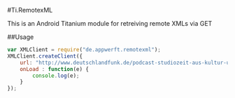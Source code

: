 #Ti.RemotexML


This is an Android Titanium module for retreiving remote XMLs via GET

##Usage

```javascript
var XMLClient = require("de.appwerft.remotexml");
XMLClient.createClient({
    url: "http://www.deutschlandfunk.de/podcast-studiozeit-aus-kultur-und-sozialwissenschaften.1149.de.podcast.xml",
    onLoad : function(e) {
        console.log(e);
    }
});